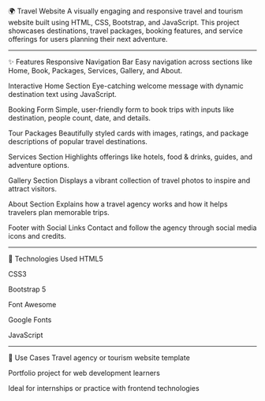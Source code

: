 🌍 Travel Website
A visually engaging and responsive travel and tourism website built using HTML, CSS, Bootstrap, and JavaScript. This project showcases destinations, travel packages, booking features, and service offerings for users planning their next adventure.

---

✨ Features
Responsive Navigation Bar
Easy navigation across sections like Home, Book, Packages, Services, Gallery, and About.

Interactive Home Section
Eye-catching welcome message with dynamic destination text using JavaScript.

Booking Form
Simple, user-friendly form to book trips with inputs like destination, people count, date, and details.

Tour Packages
Beautifully styled cards with images, ratings, and package descriptions of popular travel destinations.

Services Section
Highlights offerings like hotels, food & drinks, guides, and adventure options.

Gallery Section
Displays a vibrant collection of travel photos to inspire and attract visitors.

About Section
Explains how a travel agency works and how it helps travelers plan memorable trips.

Footer with Social Links
Contact and follow the agency through social media icons and credits.

---

🧰 Technologies Used
HTML5

CSS3

Bootstrap 5

Font Awesome

Google Fonts

JavaScript

---

🎯 Use Cases
Travel agency or tourism website template

Portfolio project for web development learners

Ideal for internships or practice with frontend technologies
